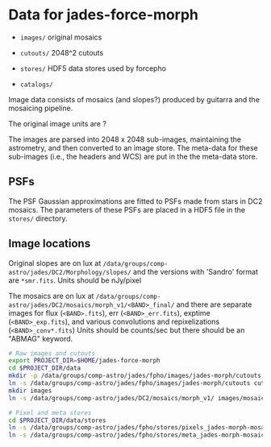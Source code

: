 Data for jades-force-morph
===============

* `images/` original mosaics

* `cutouts/` 2048^2 cutouts

* `stores/` HDF5 data stores used by forcepho

* `catalogs/`

Image data consists of mosaics (and slopes?) produced by guitarra and the mosaicing pipeline.

The original image units are ?

The images are parsed into 2048 x 2048 sub-images, maintaining the astrometry,
and then converted to an image store. The meta-data for these sub-images (i.e., the
headers and WCS) are put in the the meta-data store.

PSFs
----

The PSF Gaussian approximations are fitted to PSFs made from stars in DC2 mosaics.  The parameters of these PSFs are placed in a HDF5 file in the `stores/` directory.


Image locations
--------------

Original slopes are on lux at
`/data/groups/comp-astro/jades/DC2/Morphology/slopes/`
and the versions with 'Sandro' format are `*smr.fits`.
Units should be nJy/pixel

The mosaics are on lux at
`/data/groups/comp-astro/jades/DC2/mosaics/morph_v1/<BAND>_final/`
and there are separate images for flux (`<BAND>.fits`), err (`<BAND>_err.fits`), exptime (`<BAND>_exp.fits`), and various convolutions and repixelizations (`<BAND>_conv*.fits`)
Units should be counts/sec but there should be an "ABMAG" keyword.

```sh
# Raw images and cutouts
export PROJECT_DIR=$HOME/jades-force-morph
cd $PROJECT_DIR/data
mkdir -p /data/groups/comp-astro/jades/fpho/images/jades-morph/cutouts
ln -s /data/groups/comp-astro/jades/fpho/images/jades-morph/cutouts cutouts
mkdir images
ln -s /data/groups/comp-astro/jades/DC2/mosaics/morph_v1/ images/mosaics

# Pixel and meta stores
cd $PROJECT_DIR/data/stores
ln -s /data/groups/comp-astro/jades/fpho/stores/pixels_jades-morph-mosaic.h5 pixels_jades-morph-mosaic.h5
ln -s /data/groups/comp-astro/jades/fpho/stores/meta_jades-morph-mosaic.json meta_jades-morph-mosaic.json
```
